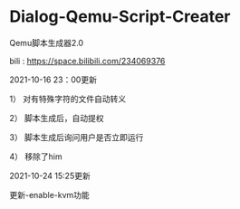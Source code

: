 # Dialog-Qemu-Script-Creater
Qemu脚本生成器2.0

bili : https://space.bilibili.com/234069376

2021-10-16 23：00更新

  1）  对有特殊字符的文件自动转义
  
  2）  脚本生成后，自动提权
  
  3）  脚本生成后询问用户是否立即运行
  
  4）  移除了him

2021-10-24 15:25更新

  更新-enable-kvm功能
